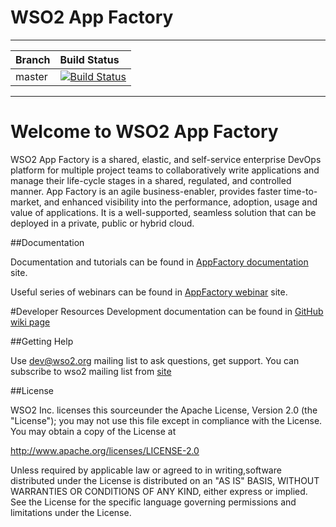 WSO2 App Factory
===============

---

| Branch | Build Status |
| :------------ |:-------------
| master | [![Build Status](https://wso2.org/jenkins/job/product-ml/badge/icon)](https://wso2.org/jenkins/job/product-ml) |


---


Welcome to WSO2 App Factory
===========================

WSO2 App Factory is a shared, elastic, and self-service enterprise DevOps platform for multiple project teams to
collaboratively write applications and manage their life-cycle stages in a shared, regulated, and controlled manner. 
App Factory is an agile business-enabler, provides faster time-to-market, and enhanced visibility into the performance,
adoption, usage and value of applications. It is a well-supported, seamless solution that can be deployed in a private, 
public or hybrid cloud.

##Documentation

Documentation and tutorials can be found in [AppFactory documentation](https://docs.wso2.com/display/AF210/WSO2+App+Factory+Documentation) site.

Useful series of webinars can be found in [AppFactory webinar](http://wso2.com/landing/app-factory-webinar-series/) site.

#Developer Resources
Development documentation can be found in [GitHub wiki page](https://github.com/wso2/product-af/wiki)

##Getting Help

Use dev@wso2.org mailing list to ask questions, get support. You can subscribe to wso2 mailing list from [site ](http://wso2.com/mail/)

##License

WSO2 Inc. licenses this sourceunder the Apache License,
Version 2.0 (the "License"); you may not use this file except
in compliance with the License. You may obtain a copy of the License at

http://www.apache.org/licenses/LICENSE-2.0

Unless required by applicable law or agreed to in writing,software distributed under the License is distributed on an "AS IS" BASIS, WITHOUT WARRANTIES OR CONDITIONS OF ANY KIND, either express or implied.  See the License for the
specific language governing permissions and limitations under the License.
